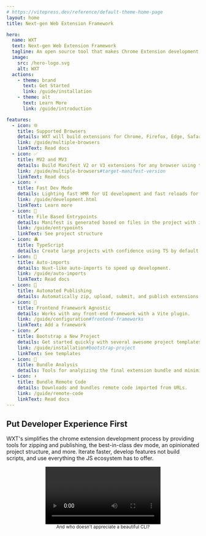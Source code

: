```yaml
---
# https://vitepress.dev/reference/default-theme-home-page
layout: home
title: Next-gen Web Extension Framework

hero:
  name: WXT
  text: Next-gen Web Extension Framework
  tagline: An open source tool that makes Chrome Extension development faster than ever before.
  image:
    src: /hero-logo.svg
    alt: WXT
  actions:
    - theme: brand
      text: Get Started
      link: /guide/installation
    - theme: alt
      text: Learn More
      link: /guide/introduction

features:
  - icon: 🌐
    title: Supported Browsers
    details: WXT will build extensions for Chrome, Firefox, Edge, Safari, and any Chromium based browser.
    link: /guide/multiple-browsers
    linkText: Read docs
  - icon: ✅
    title: MV2 and MV3
    details: Build Manifest V2 or V3 extensions for any browser using the same codebase.
    link: /guide/multiple-browsers#target-manifest-version
    linkText: Read docs
  - icon: ⚡
    title: Fast Dev Mode
    details: Lighting fast HMR for UI development and fast reloads for content/background scripts enables faster iterations.
    link: /guide/development.html
    linkText: Learn more
  - icon: 📂
    title: File Based Entrypoints
    details: Manifest is generated based on files in the project with inline configuration.
    link: /guide/entrypoints
    linkText: See project structure
  - icon: 🚔
    title: TypeScript
    details: Create large projects with confidence using TS by default.
  - icon: 🦾
    title: Auto-imports
    details: Nuxt-like auto-imports to speed up development.
    link: /guide/auto-imports
    linkText: Read docs
  - icon: 🤖
    title: Automated Publishing
    details: Automatically zip, upload, submit, and publish extensions.
  - icon: 🎨
    title: Frontend Framework Agnostic
    details: Works with any front-end framework with a Vite plugin.
    link: /guide/configuration#frontend-frameworks
    linkText: Add a framework
  - icon: 🖍️
    title: Bootstrap a New Project
    details: Get started quickly with several awesome project templates.
    link: /guide/installation#bootstrap-project
    linkText: See templates
  - icon: 📏
    title: Bundle Analysis
    details: Tools for analyizing the final extension bundle and minimizing your extension's size.
  - icon: ⬇️
    title: Bundle Remote Code
    details: Downloads and bundles remote code imported from URLs.
    link: /guide/remote-code
    linkText: Read docs
---
```


<section class="vp-doc">
  <div class="container">
    <h2>Put <span style="color: var(--vp-c-brand-1)">Developer Experience</span> First</h2>
    <p>
      WXT's simplifies the chrome extension development process by providing tools for zipping and publishing, the best-in-class dev mode, an opinionated project structure, and more. Iterate faster, develop features not build scripts, and use everything the JS ecosystem has to offer.
    </p>
    <div style="margin: auto; width: 100%; max-width: 900px; text-align: center">
      <video src="https://github.com/wxt-dev/wxt/assets/10101283/b32e6766-ec11-45a4-9677-226ee4718e1c" controls></video>
      <br />
      <small>
        And who doesn't appreciate a beautiful CLI?
      </small>
    </div>
  </div>
</section>

<ClientOnly>
  <UsingWxtSection />
</ClientOnly>

<style scoped>
.container {
  margin: 0 auto;
  max-width: 1152px;
}
</style>
